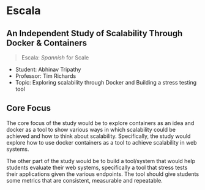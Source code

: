 # Escala 

## An Independent Study of Scalability Through Docker & Containers

> Escala: *Spannish* for Scale

- Student: Abhinav Tripathy 
- Professor: Tim Richards 
- Topic: Exploring scalability through Docker and Building a stress testing tool

## Core Focus 

The core focus of the study would be to explore containers as an idea and docker as a tool to show various ways in which scalability could be achieved and how to think about scalability. Specifically, the study would explore how to use docker containers as a tool to achieve scalability in web systems. 

The other part of the study would be to build a tool/system that would help students evaluate their web systems, specifically a tool that stress tests their applications given the various endpoints. The tool should give students some metrics that are consistent, measurable and repeatable. 
